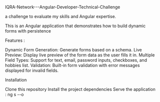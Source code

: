 IQRA-Network---Angular-Developer-Technical-Challenge

a challenge to evaluate my skills and Angular expertise.

This is an Angular application that demonstrates how to build dynamic forms with persistence

Features :

Dynamic Form Generation: Generate forms based on a schema.
Live Preview: Display live preview of the form data as the user fills it in.
Multiple Field Types: Support for text, email, password inputs, checkboxes, and hobbies list.
Validation: Built-in form validation with error messages displayed for invalid fields.

Installation

Clone this repository
Install the project dependencies
Serve the application : ng s --o

